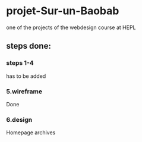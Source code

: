 # projet-Sur-un-Baobab
one of the projects of the webdesign course at HEPL

## steps done:
### steps 1-4
has to be added

### 5.wireframe
Done

### 6.design
Homepage
archives


